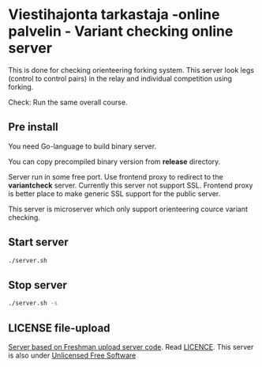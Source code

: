 # Viestihajonta tarkastaja -online palvelin - Variant checking online server
This is done for checking orienteering forking system.
This server look legs (control to control pairs) in the relay and individual competition using forking.

Check: Run the same overall course.

## Pre install
You need Go-language to build binary server.

You can copy precompiled binary version from **release** directory.

Server run in some free port. Use frontend proxy to redirect to the **variantcheck** server.
Currently this server not support SSL. Frontend proxy is better place to make generic SSL support for the
public server.

This server is microserver which only support orienteering cource variant checking.

## Start server

```sh
./server.sh
```

## Stop server

```sh
./server.sh -s
```



## LICENSE file-upload
[Server based on Freshman upload server code](https://github.com/Freshman-tech/file-upload).
Read [LICENCE](file-upload/LICENCE).
This server is also under [Unlicensed Free Software](https://unlicense.org/)


